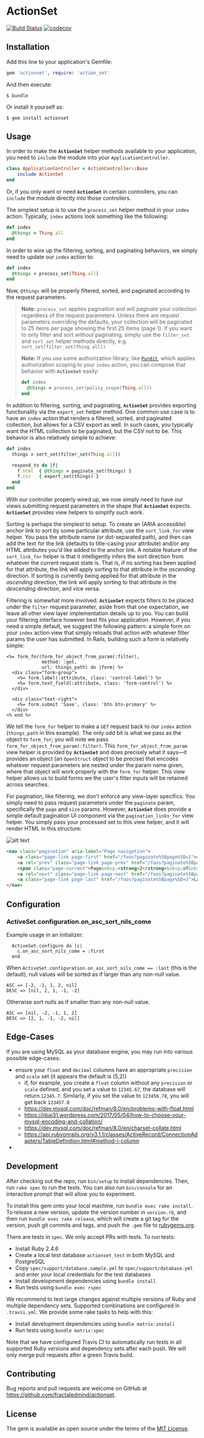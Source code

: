 # ActionSet

[![Build Status](https://travis-ci.com/fractaledmind/actionset.svg?branch=master)](https://travis-ci.com/fractaledmind/actionset)
[![codecov](https://codecov.io/gh/fractaledmind/actionset/branch/master/graph/badge.svg)](https://codecov.io/gh/fractaledmind/actionset)

## Installation

Add this line to your application's Gemfile:

```ruby
gem 'actionset', require: 'action_set'
```

And then execute:

    $ bundle

Or install it yourself as:

    $ gem install actionset

## Usage

In order to make the **`ActionSet`** helper methods available to your application, you need to `include` the module into your `ApplicationController`.

```ruby
class ApplicationController < ActionController::Base
    include ActionSet
end
```

Or, if you only want or need **`ActionSet`** in certain controllers, you can `include` the module directly into those controllers.

The simplest setup is to use the `process_set` helper method in your `index` action. Typically, `index` actions look something like the following:

```ruby
def index
  @things = Thing.all
end
```

In order to wire up the filtering, sorting, and paginating behaviors, we simply need to update our `index` action to:

```ruby
def index
  @things = process_set(Thing.all)
end
```

Now, `@things` will be properly filtered, sorted, and paginated according to the request parameters.

> **Note:** `process_set` applies pagination and will paginate your collection regardless of the request parameters. Unless there are request parameters overriding the defaults, your collection will be paginated to 25 items per page showing the first 25 items (page 1). If you want to only filter and sort _without_ paginating, simply use the `filter_set` and `sort_set` helper methods directly, e.g. `sort_set(filter_set(Thing.all))`

> **Note:** If you use some authorization library, like [`Pundit`](https://github.com/varvet/pundit), which applies authorization scoping to your `index` action, you can compose that behavior with **`ActionSet`** easily:
> ```ruby
> def index
>   @things = process_set(policy_scope(Thing.all))
> end
> ```

In addition to filtering, sorting, and paginating, **`ActionSet`** provides exporting functionality via the `export_set` helper method. One common use case is to have an `index` action that renders a filtered, sorted, and paginated collection, but allows for a CSV export as well. In such cases, you typically want the HTML collection to be paginated, but the CSV not to be. This behavior is also relatively simple to achieve:

```ruby
def index
  things = sort_set(filter_set(Thing.all))

  respond_to do |f|
    f.html  { @things = paginate_set(things) }
    f.csv   { export_set(things) }
  end
end
```

With our controller properly wired up, we now simply need to have our views submitting request parameters in the shape that **`ActionSet`** expects. **`ActionSet`** provides view helpers to simplify such work.

Sorting is perhaps the simplest to setup. To create an (ARIA accessible) anchor link to sort by some particular attribute, use the `sort_link_for` view helper. You pass the attribute name (or dot-separated path), and then can add the text for the link (defaults to title-casing your attribute) and/or any HTML attributes you'd like added to the anchor link. A notable feature of the `sort_link_for` helper is that it intelligently infers the sort direction from whatever the current request state is. That is, if no sorting has been applied for that attribute, the link will apply sorting to that attribute in the _ascending_ direction. If sorting is currently being applied for that attribute in the _ascending_ direction, the link will apply sorting to that attribute in the _descending_ direction, and vice versa.

Filtering is somewhat more involved. **`ActionSet`** expects filters to be placed under the `filter` request parameter, aside from that one expectation, we leave all other view layer implementation details up to you. You can build your filtering interface however best fits your application. However, if you need a simple default, we suggest the following pattern: a simple form on your `index` action view that simply reloads that action with whatever filter params the user has submitted. In Rails, building such a form is relatively simple:

```erb
<%= form_for(form_for_object_from_param(:filter),
             method: :get,
             url: things_path) do |form| %>
  <div class="form-group">
    <%= form.label(:attribute, class: 'control-label') %>
    <%= form.text_field(:attribute, class: 'form-control') %>
  </div>

  <div class="text-right">
    <%= form.submit 'Save', class: 'btn btn-primary' %>
  </div>
<% end %>
```

We tell the `form_for` helper to make a `GET` request back to our `index` action (`things_path` in this example). The only odd bit is what we pass as the object to `form_for`; you will note we pass `form_for_object_from_param(:filter)`. This `form_for_object_from_param` view helper is provided by **`ActionSet`** and does precisely what it says—it provides an object (an `OpenStruct` object to be precise) that encodes whatever request parameters are nested under the param name given, where that object will work properly with the `form_for` helper. This view helper allows us to build forms we the user's filter inputs will be retained across searches.

For pagination, like filtering, we don't enforce any view-layer specifics. You simply need to pass request parameters under the `paginate` param, specifically the `page` and `size` params. However, **`ActionSet`** does provide a simple default pagination UI component via the `pagination_links_for` view helper. You simply pass your processed set to this view helper, and it will render HTML in this structure:

![alt text](https://raw.githubusercontent.com/fractaledmind/actionset/master/pagination.png)

```html
<nav class="pagination" aria-label="Page navigation">
    <a class="page-link page-first" href="/foos?paginate%5Bpage%5D=1">« First</a>
    <a rel="prev" class="page-link page-prev" href="/foos?paginate%5Bpage%5D=1">‹ Prev</a>
    <span class="page-current">Page&nbsp;<strong>2</strong>&nbsp;of&nbsp;<strong>3</strong></span>
    <a rel="next" class="page-link page-next" href="/foos?paginate%5Bpage%5D=3">Next ›</a>
    <a class="page-link page-last" href="/foos?paginate%5Bpage%5D=3">Last »</a>
</nav>
```

## Configuration

### ActiveSet.configuration.on_asc_sort_nils_come

Example usage in an initializer:

```
  ActiveSet.configure do |c|
    c.on_asc_sort_nils_come = :first
  end
```

When `ActiveSet.configuration.on_asc_sort_nils_come == :last` (this is the default), null values will be sorted as if larger than any non-null value.

```
ASC => [-2, -1, 1, 2, nil]
DESC => [nil, 2, 1, -1, -2]
```

Otherwise sort nulls as if smaller than any non-null value.

```
ASC => [nil, -2, -1, 1, 2]
DESC => [2, 1, -1, -2, nil]
```

## Edge-Cases

If you are using MySQL as your database engine, you may run into various possible edge-cases:

- ensure your `float` and `decimal` columns have an appropriate `precision` and `scale` set (it appears the default is (5,2))
  + if, for example, you create a `float` column without any `precision` or `scale` defined, and you set a value to `12345.67`, the database will return `12345.7`. Similarly, if you set the value to `123456.78`, you will get back `123457.0`
  + https://dev.mysql.com/doc/refman/8.0/en/problems-with-float.html
  + https://jibai31.wordpress.com/2017/05/04/how-to-choose-your-mysql-encoding-and-collation/
  + https://dev.mysql.com/doc/refman/8.0/en/charset-collate.html
  + https://api.rubyonrails.org/v3.1.1/classes/ActiveRecord/ConnectionAdapters/TableDefinition.html#method-i-column
-

## Development

After checking out the repo, run `bin/setup` to install dependencies. Then, run `rake spec` to run the tests. You can also run `bin/console` for an interactive prompt that will allow you to experiment.

To install this gem onto your local machine, run `bundle exec rake install`. To release a new version, update the version number in `version.rb`, and then run `bundle exec rake release`, which will create a git tag for the version, push git commits and tags, and push the `.gem` file to [rubygems.org](https://rubygems.org).

There are tests in `spec`. We only accept PRs with tests. To run tests:

- Install Ruby 2.4.6
- Create a local test database `actionset_test` in both MySQL and PostgreSQL
- Copy `spec/support/database.sample.yml` to `spec/support/database.yml` and enter your local credentials for the test databases
- Install development dependencies using `bundle install`
- Run tests using `bundle exec rspec`

We recommend to test large changes against multiple versions of Ruby and multiple dependency sets. Supported combinations are configured in `.travis.yml`. We provide some rake tasks to help with this:

- Install development dependencies using `bundle matrix:install`
- Run tests using `bundle matrix:spec`

Note that we have configured Travis CI to automatically run tests in all supported Ruby versions and dependency sets after each push. We will only merge pull requests after a green Travis build.

## Contributing

Bug reports and pull requests are welcome on GitHub at https://github.com/fractaledmind/actionset.

## License

The gem is available as open source under the terms of the [MIT License](http://opensource.org/licenses/MIT).
